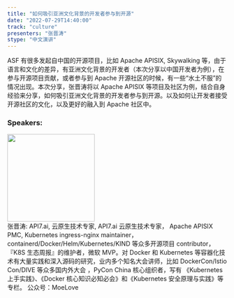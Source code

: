 ```yaml
---
title: "如何吸引亚洲文化背景的开发者参与到开源"
date: "2022-07-29T14:40:00"
track: "culture"
presenters: "张晋涛"
stype: "中文演讲"
---
```

ASF 有很多发起自中国的开源项目，比如 Apache APISIX, Skywalking 等，由于语言和文化的差异，有亚洲文化背景的开发者（本次分享以中国开发者为例），在参与开源项目贡献，或者参与到 Apache 开源社区的时候，有一些“水土不服”的情况出现。本次分享，张晋涛将以 Apache APISIX 等项目及社区为例，结合自身经验来分享，如何吸引亚洲文化背景的开发者参与到开源。以及如何让开发者接受开源社区的文化，以及更好的融入到 Apache 社区中。
 ### Speakers: 
 <img src="images/speaker/1127.png" width="200" /><br>张晋涛: API7.ai, 云原生技术专家, API7.ai 云原生技术专家， Apache APISIX PMC, Kubernetes ingress-nginx maintainer，containerd/Docker/Helm/Kubernetes/KIND 等众多开源项目 contributor， 『K8S 生态周报』的维护者，微软 MVP。对 Docker 和 Kubernetes 等容器化技术有大量实践和深入源码的研究，业内多个知名大会讲师，比如 DockerCon/Istio Con/DIVE 等众多国内外大会 ，PyCon China 核心组织者，写有 《Kubernetes 上手实践》、《Docker 核心知识必知必会》和《Kubernetes 安全原理与实践》等专栏。 公众号：MoeLove

 